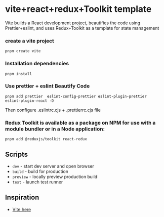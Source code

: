 # vite+react+redux+Toolkit template

Vite builds a React development project, beautifies the code using Prettier+eslint, and uses Redux+Toolkit as a template for state management

### create a vite project

```
pnpm create vite
```

### Installation dependencies

```
pnpm install
```

### Use prettier + eslint Beautify Code

```
pnpm add prettier  eslint-config-prettier eslint-plugin-prettier eslint-plugin-react -D
```

Then configure .eslintrc.cjs + .prettierrc.cjs file

### Redux Toolkit is available as a package on NPM for use with a module bundler or in a Node application:

```
pnpm add @reduxjs/toolkit react-redux
```

## Scripts

- `dev` - start dev server and open browser
- `build` - build for production
- `preview` - locally preview production build
- `test` - launch test runner

## Inspiration

- [Vite here](https://juejin.cn/post/7123612981895626760)
